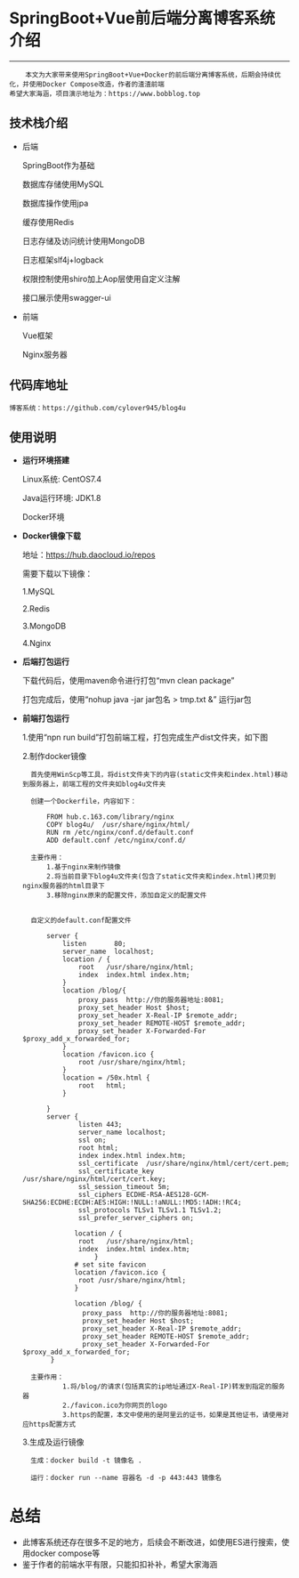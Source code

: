 # SpringBoot+Vue前后端分离博客系统介绍
- - - 
		本文为大家带来使用SpringBoot+Vue+Docker的前后端分离博客系统，后期会持续优化，并使用Docker Compose改造，作者的渣渣前端
	希望大家海涵，项目演示地址为：https://www.bobblog.top
## 技术栈介绍
+ 后端

	SpringBoot作为基础

	数据库存储使用MySQL

	数据库操作使用jpa

	缓存使用Redis

	日志存储及访问统计使用MongoDB

	日志框架slf4j+logback

	权限控制使用shiro加上Aop层使用自定义注解

	接口展示使用swagger-ui

+ 前端

    Vue框架

	Nginx服务器

## 代码库地址
	博客系统：https://github.com/cylover945/blog4u
	
## 使用说明

+ **运行环境搭建**

	Linux系统: CentOS7.4
	
	Java运行环境: JDK1.8

	Docker环境

+ **Docker镜像下载**

	地址：https://hub.daocloud.io/repos

	需要下载以下镜像：

	1.MySQL

	2.Redis

	3.MongoDB

	4.Nginx

+ **后端打包运行**

	下载代码后，使用maven命令进行打包“mvn clean package”


	打包完成后，使用“nohup java -jar jar包名 > tmp.txt &” 运行jar包
	
+ **前端打包运行**

	1.使用“npn run build”打包前端工程，打包完成生产dist文件夹，如下图

	2.制作docker镜像

		首先使用WinScp等工具，将dist文件夹下的内容(static文件夹和index.html)移动到服务器上，前端工程的文件夹如blog4u文件夹

		创建一个Dockerfile，内容如下：

			FROM hub.c.163.com/library/nginx
			COPY blog4u/  /usr/share/nginx/html/
			RUN rm /etc/nginx/conf.d/default.conf
			ADD default.conf /etc/nginx/conf.d/

		主要作用：
			1.基于nginx来制作镜像  
			2.将当前目录下blog4u文件夹(包含了static文件夹和index.html)拷贝到nginx服务器的html目录下
			3.移除nginx原来的配置文件，添加自定义的配置文件
		

		自定义的default.conf配置文件

			server {
			    listen       80;
			    server_name  localhost;
			    location / {
			        root   /usr/share/nginx/html;
			        index  index.html index.htm;
			    }
			    location /blog/{
			        proxy_pass  http://你的服务器地址:8081;
			        proxy_set_header Host $host;
			        proxy_set_header X-Real-IP $remote_addr;
			        proxy_set_header REMOTE-HOST $remote_addr;
			        proxy_set_header X-Forwarded-For $proxy_add_x_forwarded_for;
			    }
			    location /favicon.ico {
			        root /usr/share/nginx/html;
			    }
			    location = /50x.html {
			        root   html;
			    }
			
			}
			server {
			        listen 443;
			        server_name localhost;
			        ssl on;
			        root html;
			        index index.html index.htm;
			        ssl_certificate  /usr/share/nginx/html/cert/cert.pem;
			        ssl_certificate_key /usr/share/nginx/html/cert/cert.key;
			        ssl_session_timeout 5m;
			        ssl_ciphers ECDHE-RSA-AES128-GCM-SHA256:ECDHE:ECDH:AES:HIGH:!NULL:!aNULL:!MD5:!ADH:!RC4;
			        ssl_protocols TLSv1 TLSv1.1 TLSv1.2;
			        ssl_prefer_server_ciphers on;
			
			       location / {
			        root   /usr/share/nginx/html;
			        index  index.html index.htm;
			            }
			       # set site favicon
			       location /favicon.ico {
			        root /usr/share/nginx/html;
			       }
			
			       location /blog/ {
			         proxy_pass  http://你的服务器地址:8081;
			         proxy_set_header Host $host;
			         proxy_set_header X-Real-IP $remote_addr;
			         proxy_set_header REMOTE-HOST $remote_addr;
			         proxy_set_header X-Forwarded-For $proxy_add_x_forwarded_for;
			 }

		主要作用：
				1.将/blog/的请求(包括真实的ip地址通过X-Real-IP)转发到指定的服务器
				2./favicon.ico为你网页的logo
				3.https的配置，本文中使用的是阿里云的证书，如果是其他证书，请使用对应https配置方式

	3.生成及运行镜像

		生成：docker build -t 镜像名 .

		运行：docker run --name 容器名 -d -p 443:443 镜像名

# 总结

+ 此博客系统还存在很多不足的地方，后续会不断改进，如使用ES进行搜索，使用docker compose等
+ 鉴于作者的前端水平有限，只能扣扣补补，希望大家海涵